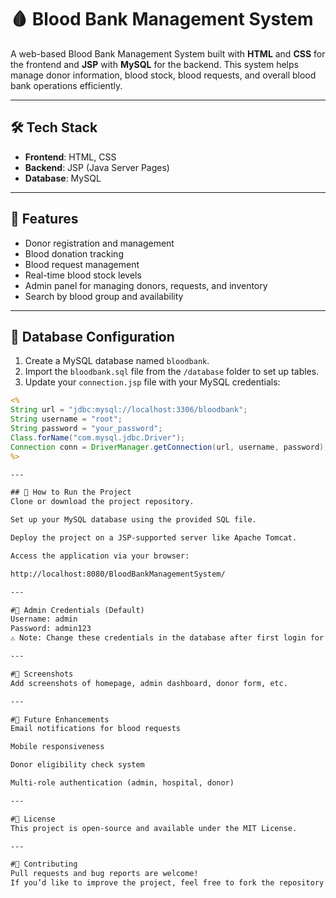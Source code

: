 # 🩸 Blood Bank Management System

A web-based Blood Bank Management System built with **HTML** and **CSS** for the frontend and **JSP** with **MySQL** for the backend. This system helps manage donor information, blood stock, blood requests, and overall blood bank operations efficiently.

---

## 🛠️ Tech Stack

- **Frontend**: HTML, CSS
- **Backend**: JSP (Java Server Pages)
- **Database**: MySQL

---

## 🚀 Features

- Donor registration and management
- Blood donation tracking
- Blood request management
- Real-time blood stock levels
- Admin panel for managing donors, requests, and inventory
- Search by blood group and availability

---

## 💾 Database Configuration

1. Create a MySQL database named `bloodbank`.
2. Import the `bloodbank.sql` file from the `/database` folder to set up tables.
3. Update your `connection.jsp` file with your MySQL credentials:

```jsp
<%
String url = "jdbc:mysql://localhost:3306/bloodbank";
String username = "root";
String password = "your_password";
Class.forName("com.mysql.jdbc.Driver");
Connection conn = DriverManager.getConnection(url, username, password);
%>

---

## 🧪 How to Run the Project
Clone or download the project repository.

Set up your MySQL database using the provided SQL file.

Deploy the project on a JSP-supported server like Apache Tomcat.

Access the application via your browser:

http://localhost:8080/BloodBankManagementSystem/

---

#🔐 Admin Credentials (Default)
Username: admin  
Password: admin123
⚠️ Note: Change these credentials in the database after first login for security.

---

#📸 Screenshots
Add screenshots of homepage, admin dashboard, donor form, etc.

---

#📌 Future Enhancements
Email notifications for blood requests

Mobile responsiveness

Donor eligibility check system

Multi-role authentication (admin, hospital, donor)

---

#📃 License
This project is open-source and available under the MIT License.

---

#🤝 Contributing
Pull requests and bug reports are welcome!
If you’d like to improve the project, feel free to fork the repository and submit a pull request.
